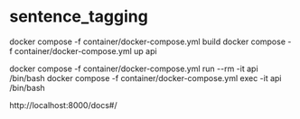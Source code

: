 # sentence_tagging

docker compose -f container/docker-compose.yml build
docker compose -f container/docker-compose.yml up api


docker compose -f container/docker-compose.yml run --rm -it api /bin/bash
docker compose -f container/docker-compose.yml exec -it api /bin/bash

http://localhost:8000/docs#/